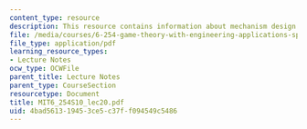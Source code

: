 ```yaml
---
content_type: resource
description: This resource contains information about mechanism design II.
file: /media/courses/6-254-game-theory-with-engineering-applications-spring-2010/4bad561319453ce5c37ff094549c5486_MIT6_254S10_lec20.pdf
file_type: application/pdf
learning_resource_types:
- Lecture Notes
ocw_type: OCWFile
parent_title: Lecture Notes
parent_type: CourseSection
resourcetype: Document
title: MIT6_254S10_lec20.pdf
uid: 4bad5613-1945-3ce5-c37f-f094549c5486
---
```

